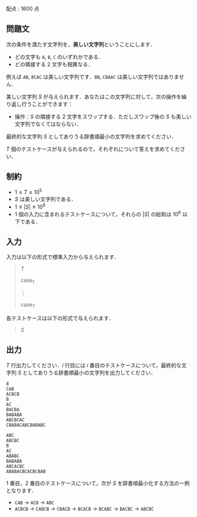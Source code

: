 配点 : $1600$ 点

## 問題文

次の条件を満たす文字列を，**美しい文字列**ということにします．

- どの文字も `A`, `B`, `C` のいずれかである．
- どの隣接する $2$ 文字も相異なる．

例えば `AB`, `BCAC` は美しい文字列です．`BB`, `CBAAC` は美しい文字列ではありません．

美しい文字列 $S$ が与えられます．あなたはこの文字列に対して，次の操作を繰り返し行うことができます：

- 操作：$S$ の隣接する $2$ 文字をスワップする．ただしスワップ後の $S$ も美しい文字列でなくてはならない．

最終的な文字列 $S$ としてありうる辞書順最小の文字列を求めてください．

$T$ 個のテストケースが与えられるので，それぞれについて答えを求めてください．

## 制約

- $1\leq T\leq 10^5$
- $S$ は美しい文字列である．
- $1\leq |S|\leq 10^6$
- $1$ 個の入力に含まれるテストケースについて，それらの $|S|$ の総和は $10^6$ 以下である．

## 入力

入力は以下の形式で標準入力から与えられます．

> $T$
> 
> $\text{case}_1$
> 
> $\vdots$
> 
> $\text{case}_T$

各テストケースは以下の形式で与えられます．

> $S$

## 出力

$T$ 行出力してください．$i$ 行目には $i$ 番目のテストケースについて，最終的な文字列 $S$ としてありうる辞書順最小の文字列を出力してください．

```input1
8
CAB
ACBCB
B
AC
BACBA
BABABA
ABCBCAC
CBABACABCBABABC
```

```output1
ABC
ABCBC
B
AC
ABABC
BABABA
ABCACBC
ABABACBCACBCBAB
```

$1$ 番目，$2$ 番目のテストケースについて，次が $S$ を辞書順最小化する方法の一例となります．

- `CAB` → `ACB` → `ABC`
- `ACBCB` → `CABCB` → `CBACB` → `BCACB` → `BCABC` → `BACBC` → `ABCBC`